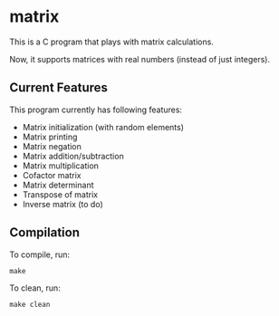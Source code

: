 matrix
======

This is a C program that plays with matrix calculations.

Now, it supports matrices with real numbers (instead of just
integers).

Current Features
----------------

This program currently has following features:

* Matrix initialization (with random elements)
* Matrix printing
* Matrix negation
* Matrix addition/subtraction
* Matrix multiplication
* Cofactor matrix
* Matrix determinant
* Transpose of matrix
* Inverse matrix (to do)

Compilation
-----------

To compile, run:

	make

To clean, run:

	make clean
